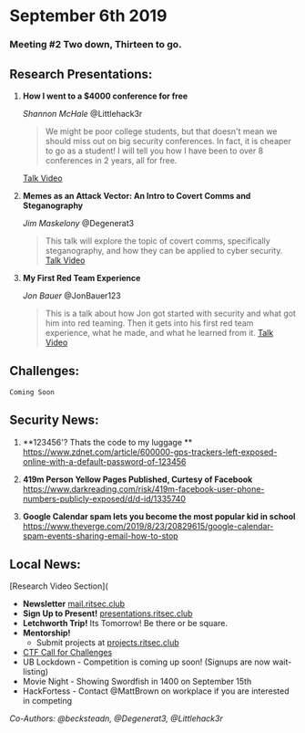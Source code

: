 # September 6th 2019
### Meeting #2 Two down, Thirteen to go.
## Research Presentations:
1. **How I went to a $4000 conference for free**
   
    *Shannon McHale* @Littlehack3r
   
    > We might be poor college students, but that doesn't mean we should miss out on big security conferences. In fact, it is cheaper to go as a student! I will tell you how I have been to over 8 conferences in 2 years, all for free.

    [Talk Video](https://www.youtube.com/watch?v=L0L4itCyG4E)

2. **Memes as an Attack Vector: An Intro to Covert Comms and Steganography**
   
    *Jim Maskelony* @Degenerat3
   
    > This talk will explore the topic of covert comms, specifically steganography, and how they can be applied to cyber security.
    [Talk Video](https://www.youtube.com/watch?v=iKUQROblTxo)

3. **My First Red Team Experience**
   
    *Jon Bauer* @JonBauer123
   
    > This is a talk about how Jon got started with security and what got him into red teaming. Then it gets into his first red team experience, what he made, and what he learned from it.
    [Talk Video](https://www.youtube.com/watch?v=n35IguN-ZxQ)

## Challenges:
  `Coming Soon`

## Security News:
1. **123456'? Thats the code to my luggage **
   https://www.zdnet.com/article/600000-gps-trackers-left-exposed-online-with-a-default-password-of-123456

2. **419m Person Yellow Pages Published, Curtesy of Facebook**
    https://www.darkreading.com/risk/419m-facebook-user-phone-numbers-publicly-exposed/d/d-id/1335740

3. **Google Calendar spam lets you become the most popular kid in school**
    https://www.theverge.com/2019/8/23/20829615/google-calendar-spam-events-sharing-email-how-to-stop

## Local News:
[Research Video Section](
- **Newsletter** [mail.ritsec.club](mail.ritsec.club)
- **Sign Up to Present!** [presentations.ritsec.club](presentations.ritsec.club)
- **Letchworth Trip!**  Its Tomorrow! Be there or be square.
- **Mentorship!**
  - Submit projects at [projects.ritsec.club](projects.ritsec.club)
- [CTF Call for Challenges](ctf-whiteteam.ritsec.club)
- UB Lockdown - Competition is coming up soon! (Signups are now wait-listing)
- Movie Night - Showing Swordfish in 1400 on September 15th
- HackFortess - Contact @MattBrown on workplace if you are interested in competing

*Co-Authors: @becksteadn, @Degenerat3, @Littlehack3r*
